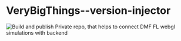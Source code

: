 # VeryBigThings--version-injector
![Build and publish](https://github.com/VeryBigThings/version-injector/workflows/Build%20and%20publish/badge.svg)
Private repo, that helps to connect DMF FL webgl simulations with backend 
